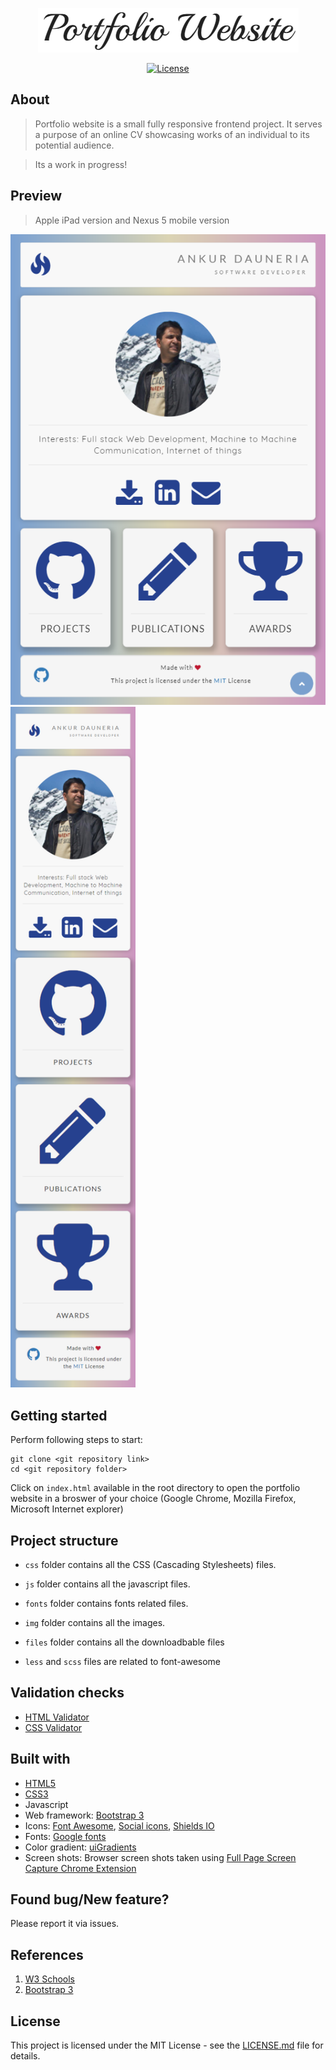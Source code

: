 <p align="center">
  <a href="https://ankur-dauneria.github.io/"><img src="img/readme-logo.png" title="Go to homepage"></a>
</p>

<p align="center">
  <a href="https://opensource.org/licenses/MIT" target="_blank">
    <img src="https://img.shields.io/badge/License-MIT-green.svg" alt="License">
  </a>
</p>

## About


> Portfolio website is a small fully responsive frontend project. It serves a purpose of an online CV showcasing works of an individual to its potential audience.

> Its a work in progress!

## Preview


> Apple iPad version and Nexus 5 mobile version

<p>
  <span><img src="img/front-end.png" title="iPad preview image (768 x 1024)" /></span>
  <span><img src="img/mobile-front-end.png"  title="Nexus 5 preview image (360 x 640)" width="200"/></span>
</p>

## Getting started


Perform following steps to start:

```
git clone <git repository link>
cd <git repository folder>
```

Click on `index.html` available in the root directory to open the portfolio website in a broswer of your choice (Google Chrome, Mozilla Firefox, Microsoft Internet explorer)

## Project structure


* `css` folder contains all the CSS (Cascading Stylesheets) files.

* `js` folder contains all the javascript files.

* `fonts` folder contains fonts related files.

* `img` folder contains all the images.

* `files` folder contains all the downloadbable files

* `less` and `scss` files are related to font-awesome

## Validation checks


* [HTML Validator](http://validator.w3.org/#validate_by_input)
* [CSS Validator](https://jigsaw.w3.org/css-validator/#validate_by_input)

## Built with


* [HTML5](https://developer.mozilla.org/en-US/docs/Web/Guide/HTML/HTML5 "HTML5")
* [CSS3](https://developer.mozilla.org/en/docs/Web/CSS/CSS3 "CSS3")
* Javascript
* Web framework: [Bootstrap 3](https://getbootstrap.com/docs/3.3/ "Bootstrap 3")
* Icons: [Font Awesome](http://fontawesome.io/ "Font Awesome"), [Social icons](https://lipis.github.io/bootstrap-social/ "Social Icons"), [Shields IO](https://shields.io/ "Shields IO")
* Fonts: [Google fonts](https://fonts.google.com/ "Google Fonts")
* Color gradient: [uiGradients](https://uigradients.com/ "uiGradients")
* Screen shots: Browser screen shots taken using [Full Page Screen Capture Chrome Extension](http://mrcoles.com/full-page-screen-capture-chrome-extension/ "Full Page Screen Capture")


## Found bug/New feature?


Please report it via issues.

## References


1. [W3 Schools](https://www.w3schools.com/)
2. [Bootstrap 3](http://getbootstrap.com/)

## License


This project is licensed under the MIT License - see the [LICENSE.md](License.md) file for details.